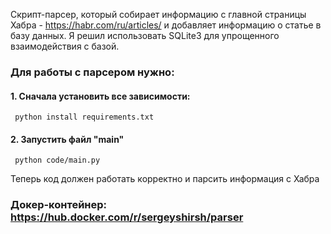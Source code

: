 Скрипт-парсер, который собирает информацию с главной страницы Хабра - https://habr.com/ru/articles/ и добавляет информацию о статье в базу данных.
Я решил использовать SQLite3 для упрощенного взаимодействия с базой.

### Для работы с парсером нужно:
#### 1. Cначала установить все зависимости:
```
 python install requirements.txt
```
#### 2. Запустить файл "main"
```
 python code/main.py
```

Теперь код должен работать корректно и парсить информация с Хабра
### Докер-контейнер: https://hub.docker.com/r/sergeyshirsh/parser
